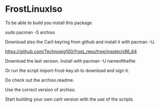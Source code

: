 # FrostLinuxIso

To be able to build you install this package

sudo pacman -S archiso

Download also the Carli keyring from github and install it with pacman -U.

https://github.com/Technopig100/frost_repo/tree/master/x86_64

Download the last version.
Install with pacman -U nameofthefile

Or run the script import-frost-key.sh to download and sign it.

Do check out the archiso.readme.

Use the correct version of archiso.

Start building your own carli version with the use of the scripts

